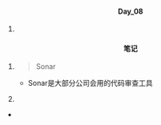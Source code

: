 #### <center>Day_08</center>

1. 

#### <center>笔记</center>
1. > Sonar
    - Sonar是大部分公司会用的代码审查工具
   
 2. > 

   - 
